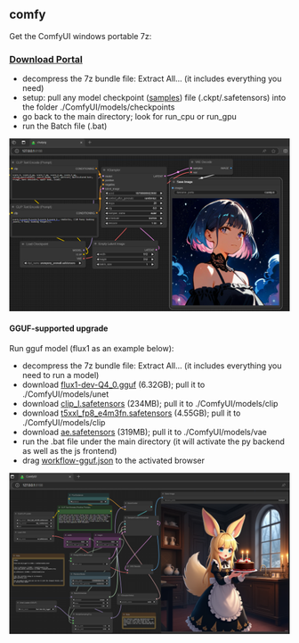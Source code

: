 ## comfy
Get the ComfyUI windows portable 7z:
### [Download Portal](https://github.com/calcuis/comfy/releases/download/0.0.2/ComfyUI_windows_portable.7z)
- decompress the 7z bundle file: Extract All... (it includes everything you need)
- setup: pull any model checkpoint ([samples](https://huggingface.co/calcuis/ckpt/tree/main)) file (.ckpt/.safetensors) into the folder ./ComfyUI/models/checkpoints
- go back to the main directory; look for run_cpu or run_gpu
- run the Batch file (.bat)

![screenshot](comfy.png)

#### GGUF-supported upgrade
Run gguf model (flux1 as an example below):
- decompress the 7z bundle file: Extract All... (it includes everything you need to run a model)
- download [flux1-dev-Q4_0.gguf](https://huggingface.co/city96/FLUX.1-dev-gguf/blob/main/flux1-dev-Q4_0.gguf) (6.32GB); pull it to ./ComfyUI/models/unet
- download [clip_l.safetensors](https://huggingface.co/comfyanonymous/flux_text_encoders/blob/main/clip_l.safetensors) (234MB); pull it to ./ComfyUI/models/clip
- download [t5xxl_fp8_e4m3fn.safetensors](https://huggingface.co/comfyanonymous/flux_text_encoders/blob/main/t5xxl_fp8_e4m3fn.safetensors) (4.55GB); pull it to ./ComfyUI/models/clip
- download [ae.safetensors](https://huggingface.co/black-forest-labs/FLUX.1-schnell/blob/main/ae.safetensors) (319MB); pull it to ./ComfyUI/models/vae
- run the .bat file under the main directory (it will activate the py backend as well as the js frontend)
- drag [workflow-gguf.json](https://github.com/calcuis/comfy/blob/main/workflow-gguf.json) to the activated browser

![screenshot](gguf.png)
